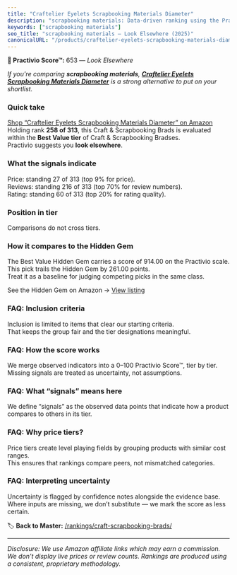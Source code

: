 ```yaml
---
title: "Craftelier Eyelets Scrapbooking Materials Diameter"
description: "scrapbooking materials: Data-driven ranking using the Practivio Score™. Positioned by quality, value, demand, findability, momentum."
keywords: ["scrapbooking materials"]
seo_title: "scrapbooking materials — Look Elsewhere (2025)"
canonicalURL: "/products/craftelier-eyelets-scrapbooking-materials-diameter-B0BSLTB99Q/"
---
```


**🚫 Practivio Score™:** 653 — _Look Elsewhere_


*If you're comparing **scrapbooking materials**, **[Craftelier Eyelets Scrapbooking Materials Diameter](https://www.amazon.com/dp/B0BSLTB99Q?tag=practivio-20)** is a strong alternative to put on your shortlist.*
### Quick take
[Shop “Craftelier Eyelets Scrapbooking Materials Diameter” on Amazon](https://www.amazon.com/dp/B0BSLTB99Q?tag=practivio-20)
Holding rank **258 of 313**, this Craft & Scrapbooking Brads is evaluated within the **Best Value tier** of Craft & Scrapbooking Bradses.  
Practivio suggests you **look elsewhere**.

### What the signals indicate
Price: standing 27 of 313 (top 9% for price).  
Reviews: standing 216 of 313 (top 70% for review numbers).  
Rating: standing 60 of 313 (top 20% for rating quality).  

### Position in tier
Comparisons do not cross tiers.

### How it compares to the Hidden Gem
The Best Value Hidden Gem carries a score of 914.00 on the Practivio scale.  
This pick trails the Hidden Gem by 261.00 points.  
Treat it as a baseline for judging competing picks in the same class.  

See the Hidden Gem on Amazon → [View listing](https://www.amazon.com/dp/B08BKGLB16?tag=practivio-20)

### FAQ: Inclusion criteria
Inclusion is limited to items that clear our starting criteria.  
That keeps the group fair and the tier designations meaningful.

### FAQ: How the score works
We merge observed indicators into a 0–100 Practivio Score™, tier by tier.  
Missing signals are treated as uncertainty, not assumptions.

### FAQ: What “signals” means here
We define “signals” as the observed data points that indicate how a product compares to others in its tier.

### FAQ: Why price tiers?
Price tiers create level playing fields by grouping products with similar cost ranges.  
This ensures that rankings compare peers, not mismatched categories.

### FAQ: Interpreting uncertainty
Uncertainty is flagged by confidence notes alongside the evidence base.  
Where inputs are missing, we don’t substitute — we mark the score as less certain.


🏷️ **Back to Master:** [/rankings/craft-scrapbooking-brads/](/rankings/craft-scrapbooking-brads/)

---
_Disclosure: We use Amazon affiliate links which may earn a commission. We don’t display live prices or review counts. Rankings are produced using a consistent, proprietary methodology._
